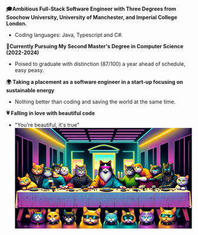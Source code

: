   
**🎓Ambitious Full-Stack Software Engineer with Three Degrees from Soochow University, University of Manchester, and Imperial College London.**  
  * Coding languages: Java, Typescript and C#.

  
**🚀Currently Pursuing My Second Master's Degree in Computer Science (2022-2024)**  
  * Poised to graduate with distinction (87/100) a year ahead of schedule, easy peasy.

 
**🌍 Taking a placement as a software engineer in a start-up focusing on sustainable energy**  
  * Nothing better than coding and saving the world at the same time.

  
**💗 Falling in love with beautiful code**
* "You're beautiful, it's true"
![Alt text](https://raw.githubusercontent.com/RoyLuoNanjing/RoyLuoNanjing/main/githubImage.png)
